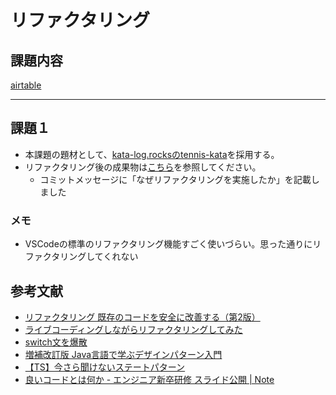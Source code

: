 # リファクタリング

## 課題内容

[airtable](https://airtable.com/appWjizyFJue33ycs/tblTnXBXFOYJ0J7lZ/viwyi8muFtWUlhNKG/rec7Bkd6GixSuHpnv?blocks=hide)

---

## 課題１
- 本課題の題材として、[kata-log.rocksのtennis-kata](https://kata-log.rocks/tennis-kata)を採用する。
- リファクタリング後の成果物は[こちら](https://github.com/kooooichi24/Tennis-Refactoring-Kata/tree/main/typescript-jest)を参照してください。
  - コミットメッセージに「なぜリファクタリングを実施したか」を記載しました

### メモ
- VSCodeの標準のリファクタリング機能すごく使いづらい。思った通りにリファクタリングしてくれない

## 参考文献
- [リファクタリング 既存のコードを安全に改善する（第2版）](https://www.amazon.co.jp/dp/B0827R4BDW/ref=dp-kindle-redirect?_encoding=UTF8&btkr=1)
- [ライブコーディングしながらリファクタリングしてみた](https://youtu.be/nQ7lhnH75Cc)
- [switch文を爆散](https://nprogram.hatenablog.com/entry/2019/06/16/152857)
- [増補改訂版 Java言語で学ぶデザインパターン入門](https://www.amazon.co.jp/%E5%A2%97%E8%A3%9C%E6%94%B9%E8%A8%82%E7%89%88Java%E8%A8%80%E8%AA%9E%E3%81%A7%E5%AD%A6%E3%81%B6%E3%83%87%E3%82%B6%E3%82%A4%E3%83%B3%E3%83%91%E3%82%BF%E3%83%BC%E3%83%B3%E5%85%A5%E9%96%80-%E7%B5%90%E5%9F%8E-%E6%B5%A9/dp/4797327030)
- [【TS】今さら聞けないステートパターン](https://zenn.dev/nekoniki/articles/b039e5e553b5e95729b5)
- [良いコードとは何か - エンジニア新卒研修 スライド公開 | Note](https://note.com/cyberz_cto/n/n26f535d6c575)